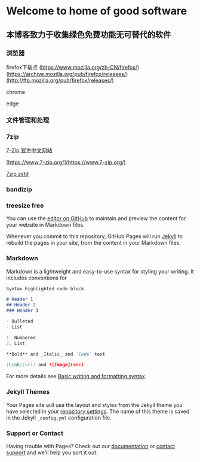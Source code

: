 # Welcome to home of good software
## 本博客致力于收集绿色免费功能无可替代的软件
### 浏览器

firefox下载点
(https://www.mozilla.org/zh-CN/firefox/)
(https://archive.mozilla.org/pub/firefox/releases/)
(http://ftp.mozilla.org/pub/firefox/releases/)

chrome

edge

### 文件管理和处理

### 7zip
[7-Zip 官方中文网站](https://sparanoid.com/lab/7z/)

[https://www.7-zip.org/](https://www.7-zip.org/)

[7zip zstd](https://github.com/mcmilk/7-Zip-zstd/releases)

### bandizip

### treesize free














You can use the [editor on GitHub](https://github.com/softwarefind/softwarefind.github.io/edit/main/README.md) to maintain and preview the content for your website in Markdown files.

Whenever you commit to this repository, GitHub Pages will run [Jekyll](https://jekyllrb.com/) to rebuild the pages in your site, from the content in your Markdown files.

### Markdown

Markdown is a lightweight and easy-to-use syntax for styling your writing. It includes conventions for

```markdown
Syntax highlighted code block

# Header 1
## Header 2
### Header 3

- Bulleted
- List

1. Numbered
2. List

**Bold** and _Italic_ and `Code` text

[Link](url) and ![Image](src)
```

For more details see [Basic writing and formatting syntax](https://docs.github.com/en/github/writing-on-github/getting-started-with-writing-and-formatting-on-github/basic-writing-and-formatting-syntax).

### Jekyll Themes

Your Pages site will use the layout and styles from the Jekyll theme you have selected in your [repository settings](https://github.com/softwarefind/softwarefind.github.io/settings/pages). The name of this theme is saved in the Jekyll `_config.yml` configuration file.

### Support or Contact

Having trouble with Pages? Check out our [documentation](https://docs.github.com/categories/github-pages-basics/) or [contact support](https://support.github.com/contact) and we’ll help you sort it out.

